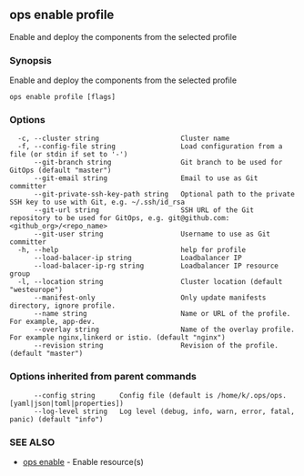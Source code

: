 ## ops enable profile

Enable and deploy the components from the selected profile

### Synopsis

Enable and deploy the components from the selected profile

```
ops enable profile [flags]
```

### Options

```
  -c, --cluster string                    Cluster name
  -f, --config-file string                Load configuration from a file (or stdin if set to '-')
      --git-branch string                 Git branch to be used for GitOps (default "master")
      --git-email string                  Email to use as Git committer
      --git-private-ssh-key-path string   Optional path to the private SSH key to use with Git, e.g. ~/.ssh/id_rsa
      --git-url string                    SSH URL of the Git repository to be used for GitOps, e.g. git@github.com:<github_org>/<repo_name>
      --git-user string                   Username to use as Git committer
  -h, --help                              help for profile
      --load-balacer-ip string            Loadbalancer IP
      --load-balacer-ip-rg string         Loadbalancer IP resource group
  -l, --location string                   Cluster location (default "westeurope")
      --manifest-only                     Only update manifests directory, ignore profile.
      --name string                       Name or URL of the profile. For example, app-dev.
      --overlay string                    Name of the overlay profile. For example nginx,linkerd or istio. (default "nginx")
      --revision string                   Revision of the profile. (default "master")
```

### Options inherited from parent commands

```
      --config string      Config file (default is /home/k/.ops/ops.[yaml|json|toml|properties])
      --log-level string   Log level (debug, info, warn, error, fatal, panic) (default "info")
```

### SEE ALSO

* [ops enable](ops_enable.md)	 - Enable resource(s)

